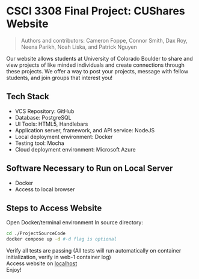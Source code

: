 # CSCI 3308 Final Project: CUShares Website
> Authors and contributors: Cameron Foppe, Connor Smith, Dax Roy, Neena Parikh, Noah Liska, and Patrick Nguyen

Our website allows students at University of Colorado Boulder to share and view projects of like minded individuals and create connections through these projects. We offer a way to post your projects, message with fellow students, and join groups that interest you!

## Tech Stack

- VCS Repository: GitHub
- Database: PostgreSQL
- UI Tools: HTML5, Handlebars
- Application server, framework, and API service: NodeJS
- Local deployment environment: Docker
- Testing tool: Mocha
- Cloud deployment environment: Microsoft Azure

## Software Necessary to Run on Local Server

- Docker 
- Access to local browser

## Steps to Access Website
Open Docker/terminal environment
In source directory:
```bash
cd ./ProjectSourceCode
docker compose up -d #-d flag is optional
```
Verify all tests are passing (All tests will run automatically on container initialization, verify in web-1 container log) \
Access website on [localhost](https://localhost:3000) \
Enjoy!
